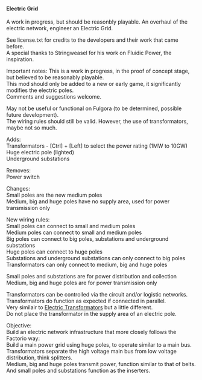 #### Electric Grid  
A work in progress, but should be reasonbly playable.
An overhaul of the electric network, engineer an Electric Grid.

See license.txt for credits to the developers and their work that came before.  
A special thanks to Stringweasel for his work on Fluidic Power, the inspiration.  

Important notes:
This is a work in progress, in the proof of concept stage, but believed to be reasonably playable.  
This mod should only be added to a new or early game, it significantly modifies the electric poles.  
Comments and suggestions welcome.  

May not be useful or functional on Fulgora (to be determined, possible future development).  
The wiring rules should still be valid. However, the use of transformators, maybe not so much.  

Adds:  
Transformators - [Ctrl] + [Left] to select the power rating (1MW to 10GW)  
Huge electric pole (lighted)  
Underground substations  

Removes:  
Power switch

Changes:  
Small poles are the new medium poles  
Medium, big and huge poles have no supply area, used for power transmission only  

New wiring rules:  
Small poles can connect to small and medium poles  
Medium poles can connect to small and medium poles  
Big poles can connect to big poles, substations and underground substations  
Huge poles can connect to huge poles  
Substations and underground substations can only connect to big poles  
Transformators can only connect to medium, big and huge poles  

Small poles and substations are for power distribution and collection  
Medium, big and huge poles are for power transmission only  

Transformators can be controlled via the circuit and/or logistic networks.  
Transformators do function as expected if connected in parallel.  
Very similair to [Electric Transformators](https://mods.factorio.com/mod/Electric_Transformators) but a little different.  
Do not place the transformator in the supply area of an electric pole.  

Objective:  
Build an electric network infrastructure that more closely follows the Factorio way:  
Build a main power grid using huge poles, to operate similar to a main bus.  
Transformators separate the high voltage main bus from low voltage distribution, think splitters.  
Medium, big and huge poles transmit power, function similar to that of belts.  
And small poles and substations function as the inserters.  
